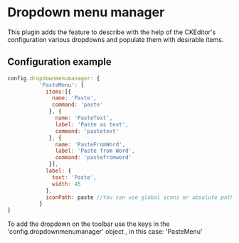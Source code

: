 # Dropdown menu manager

This plugin adds the feature to describe with the help of the   CKEditor's configuration various dropdowns and populate them with desirable items.

## Configuration example

```javascript
config.dropdownmenumanager: {
          'PasteMenu': {
            items:[{
              name: 'Paste',
              command: 'paste'
             }, {
               name: 'PasteText',
               label: 'Paste as text',
               command: 'pastetext'
             }, {
               name: 'PasteFromWord',
               label: 'Paste from Word',
               command: 'pastefromword'
             }],
            label: {
              text: 'Paste',
              width: 45
            },
            iconPath: paste //You can use global icons or absolute path to the icon
          }
}
```

To add the dropdown on the toolbar use the keys in the 'config.dropdownmenumanager' object , in this case:
'PasteMenu'